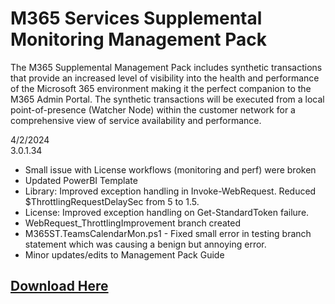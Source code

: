 # M365 Services Supplemental Monitoring Management Pack 
The M365 Supplemental Management Pack includes synthetic transactions that provide an increased level of visibility into the health and performance of the Microsoft 365 environment making it the perfect companion to the M365 Admin Portal. The synthetic transactions will be executed from a local point-of-presence (Watcher Node) within the customer network for a comprehensive view of service availability and performance.  

4/2/2024 <br>
3.0.1.34
- Small issue with License workflows (monitoring and perf) were broken 
- Updated PowerBI Template 
- Library: Improved exception handling in Invoke-WebRequest. Reduced $ThrottlingRequestDelaySec from 5 to 1.5. 
- License: Improved exception handling on Get-StandardToken failure.
- WebRequest_ThrottlingImprovement branch created
- M365ST.TeamsCalendarMon.ps1 - Fixed small error in testing branch statement which was causing a benign but annoying error.
- Minor updates/edits to Management Pack Guide

## [Download Here][Download] 
[Download]: https://github.com/monitoringguys/M365SMP/releases/download/M365SMPv3/M365.Supplemental.MP-V3.0.1.34.zip 

